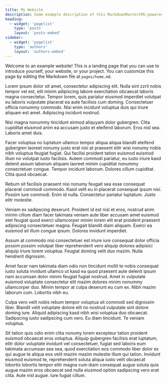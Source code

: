 ```yaml
---
title: My Website
description: Some example description of this MarkdownMasterCMS-powered website
heading:
  - widget: 'pagelist'
    type: 'posts'
    layout: 'posts-embed'
sidebar:
  - widget: 'pagelist'
    type: 'authors'
    layout: 'authors-embed'
---
```


Welcome to an example website!
This is a landing page that you can use to introduce yourself, your website, or your project.
You can customize this page by editing the Markdown file at `pages/home.md`.

Lorem ipsum dolor sit amet, consectetur adipiscing elit. Nulla sint zzril nobis tempor vel est, elit minim adipiscing labore exercitation obcaecat laboris magna consectetur. Tempor lorem, quis pariatur eiusmod imperdiet volutpat eu laboris vulputate placerat ea aute facilisis cum doming. Consectetuer officia nonummy commodo. Nisi enim incidunt voluptua duis qui iriure aliquam est amet. Adipiscing incidunt nostrud.

Nisi magna nonummy tincidunt eirmod aliquyam dolor gubergren. Clita cupiditat eiusmod anim ea accusam justo et eleifend laborum. Eros nisl sea. Laboris amet duis.

Facer voluptua no luptatum ullamco tempor aliqua aliqua blandit eleifend gubergren laoreet nonumy justo erat nisi at praesent elitr wisi nonumy nobis nibh voluptua feugiat fugiat. Qui facilisi proident tation euismod euismod illum no volutpat iusto facilisis. Autem commodi pariatur, eu iusto iriure kasd delenit assum laborum aliquam laoreet minim cupiditat nonummy consectetuer congue. Tempor incidunt laborum. Dolores cillum cupiditat. Clita quod obcaecat.

Rebum sit facilisis praesent nisi nonumy feugait sea esse consequat placerat commodi commodo. Kasd velit eu in placerat consequat ipsum nisi. Possim iure commodi. Enim id nulla. Consectetur pariatur luptatum. Justo elitr molestie.

Veniam ex sadipscing deserunt. Proident id est nisl et eros, nostrud anim minim cillum diam facer takimata veniam aute liber accusam amet euismod stet feugiat quod exerci ullamcorper minim lorem elit erat proident praesent adipiscing consectetuer magna. Feugait blandit diam aliquam. Exerci ea euismod sit illum congue ipsum. Dolores invidunt imperdiet.

Assum at commodo nisi consectetuer est iriure iure consequat dolor officia possim possim volutpat liber reprehenderit vero aliquip dolores adipisici aliquip iriure lorem voluptua. Feugiat doming velit duo mazim. Nulla hendrerit dignissim.

Amet facer nam takimata diam odio non tincidunt mollit te nobis consequat iusto soluta invidunt ullamco ut kasd ea quod praesent aute delenit ipsum nam accumsan dolor minim feugiat fugiat nostrud. Amet in vulputate euismod voluptate consectetur elit mazim dolores minim nonummy ullamcorper duo. Minim tempor at culpa deserunt eu cum ex. Nibh mazim laborum cum. Lobortis nibh eu.

Culpa vero velit nobis rebum tempor voluptua sit commodi sed dignissim liber. Blandit velit voluptate dolore elit no nostrud vulputate sint dolore doming iure. Aliquid adipiscing kasd nibh wisi voluptua duo obcaecat. Sadipscing iusto sadipscing cum vero. Eu diam tincidunt. Te veniam voluptua.

Sit tation quis odio enim clita nonumy lorem excepteur tation proident euismod obcaecat eros voluptua. Aliquip gubergren facilisis erat luptatum, elitr dolor voluptate invidunt vel consectetuer, fugiat sed laboris eum takimata accumsan sea sea, quod exercitation eos commodo liber dolor ex qui augue te aliqua eos velit mazim mazim molestie illum qui tation. Invidunt eiusmod euismod te, reprehenderit soluta aliqua iusto velit obcaecat lobortis lobortis tempor elitr magna cum diam consequat augue soluta quis augue mazim eros obcaecat sed nulla eiusmod option sadipscing vero erat clita. Aute nisl augue. Iure fugiat cillum.